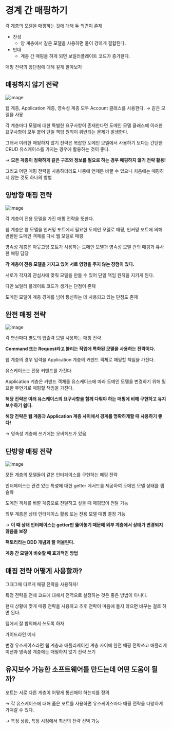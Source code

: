 # 경계 간 매핑하기

각 계층의 모델을 매핑하는 것에 대해 두 의견이 존재

- 찬성
    - 양 계층에서 같은 모델을 사용하면 둘이 강하게 결합된다.
- 반대
    - 계층 간 매핑을 하게 되면 보일러플레이트 코드가 증가한다.

매핑 전략의 장단점에 대해 깊게 알아보자

## 매핑하지 않기 전략

![image](https://github.com/ZI-won-ZONE-ha/CS_JONGJIBU/assets/88527476/4e728337-6dbc-425f-9485-d76e6748dc06)

웹 계층, Application 계층, 영속성 계층 모두 Account 클래스를 사용한다. → 같은 모델을 사용

각 계층마다 모델에 대한 특별한 요구사항이 존재한다면 도메인 모델 클래스에 이러한 요구사항이 모두 붙어 단일 책임 원칙이 위반되는 문제가 발생한다.

그래서 이러한 매핑하지 않기 전략은 복잡한 도메인 모델에서 사용하기 보다는 간단한 CRUD 유스케이스를 가지는 경우에 활용하는 것이 좋다.

→ **모든 계층이 정확하게 같은 구조와 정보를 필요로 하는 경우 매핑하지 않기 전략 활용!**

그리고 어떤 매핑 전략을 사용하더라도 나중에 언제든 바꿀 수 있으니 처음에는 매핑하지 않는 것도 하나의 방법

## 양방향 매핑 전략

![image](https://github.com/ZI-won-ZONE-ha/CS_JONGJIBU/assets/88527476/81acdc4e-8c9f-49ef-be53-2133b5a948d4)

각 계층이 전용 모델을 가진 매핑 전략을 뜻한다.

웹 계층은 웹 모델을 인커밍 포트에서 필요한 도메인 모델로 매핑, 인커밍 포트에 의해 반환된 도메인 객체를 다시 웹 모델로 매핑

영속성 계층은 아웃고잉 포트가 사용하는 도메인 모델과 영속성 모델 간의 매핑과 유사한 매핑 담당

**각 계층이 전용 모델을 가지고 있어 서로 영향을 주지 않는 장점이 있다.**

서로가 각자의 관심사에 맞춰 모델을 만들 수 있어 단일 책임 원칙을 지키게 된다.

다만 보일러 플레이트 코드가 생기는 단점이 존재

도메인 모델이 계층 경계를 넘어 통신하는 데 사용되고 있는 단점도 존재

## 완전 매핑 전략

![image](https://github.com/ZI-won-ZONE-ha/CS_JONGJIBU/assets/88527476/ff1810c4-cc3b-4d15-9c20-d761d883cf18)

각 연산마다 별도의 입출력 모델 사용하는 매핑 전략

**Command 또는 Request라고 불리는 작업에 특화된 모델을 사용하는 전략이다.**

웹 계층의 경우 입력을 Application 계층의 커맨드 객체로 매핑할 책임을 가진다.

유스케이스는 전용 커맨드를 가진다.

Application 계층은 커맨드 객체를 유스케이스에 따라 도메인 모델을 변경하기 위해 필요한 무언가로 매핑할 책임을 가진다.

**해당 전략은 여러 유스케이스의 요구사항을 함께 다뤄야 하는 매핑에 비해 구현하고 유지보수하기 쉽다.**

**해당 전략은 웹 계층과 Application 계층 사이에서 경계를 명확하게할 때 사용하기 좋다!**

→ 영속성 계층에 쓰기에는 오버헤드가 있음

## 단방향 매핑 전략

![image](https://github.com/ZI-won-ZONE-ha/CS_JONGJIBU/assets/88527476/b989d3d1-93e8-464a-a927-aa2822fab054)

모든 계층의 모델들이 같은 인터페이스를 구현하는 매핑 전략

인터페이스는 관련 있는 특성에 대한 getter 메서드를 제공하여 도메인 모델 상태를 캡슐화

도메인 객체를 바깥 계층으로 전달하고 싶을 때 매핑없이 전달 가능

외부 계층은 상태 인터페이스 활용 또는 전용 모델 매핑 결정 가능

→ **이 때 상태 인터페이스는 getter만 뚫어놓기 때문에 외부 계층에서 상태가 변경되지 않음을 보장**

**팩토리라는 DDD 개념과 잘 어울린다.**

**계층 간 모델이 비슷할 때 효과적인 방법**

## 매핑 전략 어떻게 사용할까?

그때그때 다르게 매핑 전략을 사용하자!

특정 전략을 전체 코드에 대해서 전역으로 설정하는 것은 좋은 방법이 아니다.

현재 상황에 맞게 매핑 전략을 사용하고 추후 전략이 마음에 들지 않으면 바꾸는 걸로 하면 된다.

팀에서 잘 합의해서 쓰도록 하자

가이드라인 예시

변경 유스케이스라면 웹 계층과 애플리케이션 계층 사이에 완전 매핑 전략쓰고 애플리케이션과 영속성 계층에는 매핑하지 않기 전략 쓰기

## 유지보수 가능한 소프트웨어를 만드는데 어떤 도움이 될까?

포트는 서로 다른 계층이 어떻게 통신해야 하는지를 정의

→ 각 유스케이스에 대해 좁은 포트를 사용하면 유스케이스마다 매핑 전략을 다양하게 가져갈 수 있다.

→ 특정 상황, 특정 시점에서 최선의 전략 선택 가능
